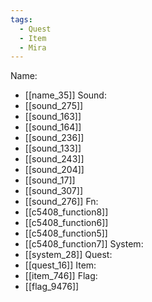```yaml
---
tags:
  - Quest
  - Item
  - Mira
---
```

Name:
- [[name_35]]
Sound:
- [[sound_275]]
- [[sound_163]]
- [[sound_164]]
- [[sound_236]]
- [[sound_133]]
- [[sound_243]]
- [[sound_204]]
- [[sound_17]]
- [[sound_307]]
- [[sound_276]]
Fn:
- [[c5408_function8]]
- [[c5408_function6]]
- [[c5408_function5]]
- [[c5408_function7]]
System:
- [[system_28]]
Quest:
- [[quest_16]]
Item:
- [[item_746]]
Flag:
- [[flag_9476]]
